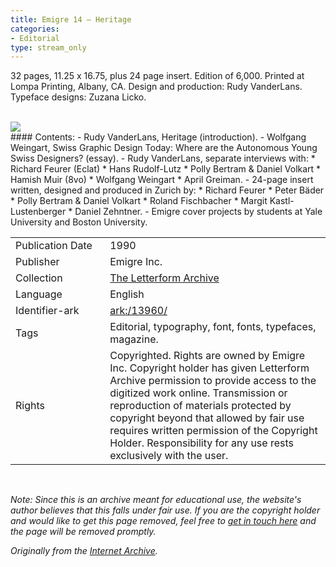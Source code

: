 ```yaml
---
title: Emigre 14 – Heritage
categories:
- Editorial
type: stream_only
---
```

32 pages, 11.25 x 16.75, plus 24 page insert. Edition of 6,000. Printed at Lompa Printing, Albany, CA. Design and production: Rudy VanderLans. Typeface designs: Zuzana Licko.
<!-- more -->
<br>
<a href="https://archive.org/details/LFAEmigre0014"><img src="https://archive.org/download/LFAEmigre0014/LFA_Emigre_0014_001.jpg "></a>
<br>
#### Contents:
- Rudy VanderLans, Heritage (introduction).
- Wolfgang Weingart, Swiss Graphic Design Today: Where are the Autonomous Young Swiss Designers? (essay).
- Rudy VanderLans, separate interviews with:
  * Richard Feurer (Eclat)
  * Hans Rudolf-Lutz
  * Polly Bertram & Daniel Volkart
  * Hamish Muir (8vo)
  * Wolfgang Weingart
  * April Greiman.
- 24-page insert written, designed and produced in Zurich by:
  * Richard Feurer
  * Peter Bäder
  * Polly Bertram & Daniel Volkart
  * Roland Fischbacher
  * Margit Kastl-Lustenberger
  * Daniel Zehntner.
- Emigre cover projects by students at Yale University and Boston University.

<table>
  <tr>
    <td style="width:30%">Publication Date</td>
    <td>1990</td>
  </tr>
  <tr>
    <td style="width:30%">Publisher</td>
    <td>Emigre Inc.</td>
  </tr>
  <tr>
    <td style="width:30%">Collection</td>
    <td><a href="https://letterformarchive.org">The Letterform Archive</a></td>
  </tr>
  <tr>
    <td style="width:30%">Language</td>
    <td>English</td>
  </tr>
  <tr>
    <td style="width:30%">Identifier-ark</td>
    <td><a href="https://archive.org/details/LFAEmigre0014">ark:/13960/</a></td>
  </tr>
  <tr>
    <td style="width:30%">Tags</td>
    <td>Editorial, typography, font, fonts, typefaces, magazine.</td>
  </tr>
  <tr>
    <td style="width:30%">Rights</td>
    <td>Copyrighted. Rights are owned by Emigre Inc. Copyright holder has given Letterform Archive permission to provide access to the digitized work online. Transmission or reproduction of materials protected by copyright beyond that allowed by fair use requires written permission of the Copyright Holder. Responsibility for any use rests exclusively with the user.</td>
  </tr>
</table>
<br>

_Note: Since this is an archive meant for educational use, the website's author believes that this falls under fair use. If you are the copyright holder and would like to get this page removed, feel free to [get in touch here](https://marier.design/about) and the page will be removed promptly._

_Originally from the [Internet Archive](https://archive.org/details/LFAEmigre0014/)._
